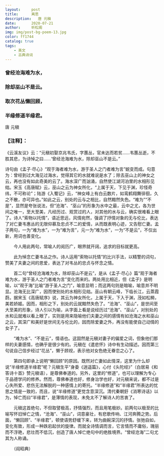 ```yaml
---
layout:     post
title:      离思
description:   唐 元稹
date:       2020-07-21
author:     听松阁
img: img/post-bg-poem-13.jpg
color: ff1744
catalog: true
tags:
    - 美文
    - 古典诗词
---
```


### 曾经沧海难为水，
### 除却巫山不是云。
### 取次花丛懒回顾，
### 半缘修道半缘君。

唐 元稹

### 【注释】：
《云溪友议》云：“元稹初娶京兆韦氏，字蕙丛，官未达而若贫……韦蕙丛逝，不胜其悲，为诗悼之曰……‘曾经沧海难为水，除却巫山不是云。”

诗句由《孟子·尽心》“观于海者难为水，游于圣人之门者难为言”蜕变而成。句意为：曾经到过大海见过海水，觉得其它的水就难说是水了；除去巫山上的神女之云，再也没有如此奇美的云了。海水深广而汹涌，自然使江湖河泊里的水相形见绌。宋玉《高唐赋》云，巫山之云为神女所化，“上属于天，下见于渊，珍怪奇纬，不可称论”；陆游《入蜀记》云，“神女峰上有白云数片，如鸾鹤翔舞徘徊，久之不散，亦可异也。”如此之云，别处的云与之相比，自然黯然失色。“难为”“不是”，显然是夸张说法，但“沧海”、“巫山”的形象为水中之最，云中之尤，各为世间之唯一，至大至美，凡经历过、观赏过的人，对其他的水与云，确实很难看上眼了。诗人“索物以托情”，语近思远，风情宛然，强调了抒情对象的无与伦比，表达了对亡妻韦惠丛的无限仰慕及忠贞不二的爱情，从而既表明心迹，又告慰亡妻。孟子两句，一为“难为水”，一为“难为言”，元一为“难为水”，一为“不是云”，不仅出新，用词也善变化。

　　今人用此两句，常喻人的阅历广，眼界就开阔，追求的目标就更高。
  

　　此为悼念亡妻韦丛之作。诗人运用“索物以托情”的比兴手法，以精警的词句，赞美了夫妻之间的恩爱，表达了对韦丛的忠贞与怀念之情。

　　首二句“曾经沧海难为水，除却巫山不是云”，是从《孟子·尽心》篇“观于海者难为水，游于圣人之门者难为言”变化而来的。两处用比相近，但《孟子》是明喻，以“观于海”比喻“游于圣人之门”，喻意显明；而这两句则是暗喻，喻意并不明显。沧海无比深广，因而使别处的水相形见绌。巫山有朝云峰，下临长江，云蒸霞蔚。据宋玉《高唐赋序》说，其云为神女所化，上属于天，下入于渊，茂如松榯，美若娇姬。因而，相形之下，别处的云就黯然失色了。“沧海”、“巫山”，是世间至大至美的形象，诗人引以为喻，从字面上看是说经历过“沧海”、“巫山”，对别处的水和云就难以看上眼了，实则是用来隐喻他们夫妻之间的感情有如沧海之水和巫山之云，其深广和美好是世间无与伦比的，因而除爱妻之外，再没有能使自己动情的女子了。

　　“难为水”、“不是云”，情语也。这固然是元稹对妻子的偏爱之词，但象他们那样的夫妻感情，也确乎是很少有的。元稹在《遣悲怀》诗中有生动描述。因而第三句说自己信步经过“花丛”，懒于顾视，表示他对女色绝无眷恋之心了。

　　第四句即承上说明“懒回顾”的原因。既然对亡妻如此情深，这里为什么却说“半缘修道半缘君”呢？元稹生平“身委《逍遥篇》，心付《头陀经》”（白居易《和答诗十首》赞元稹语），是尊佛奉道的。另外，这里的“修道”，也可以理解为专心于品德学问的修养。然而，尊佛奉道也好，修身治学也好，对元稹来说，都不过是心失所爱、悲伤无法解脱的一种感情上的寄托。“半缘修道”和“半缘君”所表达的忧思之情是一致的，而且，说“半缘修道”更觉含意深沉。清代秦朝釪《消寒诗话》以为，悼亡而曰“半缘君”，是薄情的表现，未免太不了解诗人的苦衷了。

　　元稹这首绝句，不但取譬极高，抒情强烈，而且用笔极妙。前两句以极至的比喻写怀旧悼亡之情，“沧海”、“巫山”，词意豪壮，有悲歌传响、江河奔腾之势。后面，“懒回顾”、“半缘君”，顿使语势舒缓下来，转为曲婉深沉的抒情。张弛自如，变化有致，形成一种跌宕起伏的旋律。而就全诗情调而言，它言情而不庸俗，瑰丽而不浮艳，悲壮而不低沉，创造了唐人悼亡绝句中的绝胜境界。“曾经沧海”二句尤其为人称诵。

　　（阎昭典）
